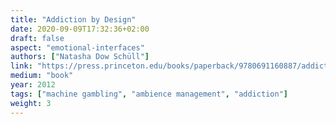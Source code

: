 ```yaml
---
title: "Addiction by Design"
date: 2020-09-09T17:32:36+02:00
draft: false
aspect: "emotional-interfaces"
authors: ["Natasha Dow Schüll"]
link: "https://press.princeton.edu/books/paperback/9780691160887/addiction-by-design"
medium: "book"
year: 2012
tags: ["machine gambling", "ambience management", "addiction"]
weight: 3
---
```

